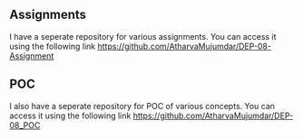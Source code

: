 ## Assignments

I have a seperate repository for various assignments. You can access it using the following link
https://github.com/AtharvaMujumdar/DEP-08-Assignment


## POC

I also have a seperate repository for POC of various concepts. You can access it using the following link
https://github.com/AtharvaMujumdar/DEP-08_POC
